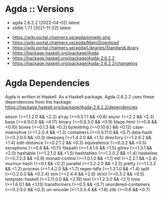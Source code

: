 # Agda :: Versions

* agda 2.6.2.2 (2022-04-02) latest
* stdlib 1.7.1 (2021-11-22) latest

- https://wiki.portal.chalmers.se/agda/pmwiki.php
- https://wiki.portal.chalmers.se/agda/Main/Download
- https://wiki.portal.chalmers.se/agda/Libraries/StandardLibrary
- https://hackage.haskell.org/package/Agda
- https://hackage.haskell.org/package/Agda-2.6.2.2
- https://hackage.haskell.org/package/Agda-2.6.2.2/changelog


# Agda Dependencies

Agda is written in Haskell. As a Haskell package, Agda-2.6.2.2 uses these dependencies from the hackage:
https://hackage.haskell.org/package/Agda-2.6.2.2/dependencies

aeson (>=1.1.2.0 && <2.2)
array (>=0.5.1.1 && <0.6)
async (>=2.2 && <2.3)
base (>=4.9.0.0 && <4.17)
binary (>=0.8.3.0 && <0.9)
blaze-html (>=0.8 && <0.10)
boxes (>=0.1.3 && <0.2)
bytestring (>=0.10.8.1 && <0.12)
case-insensitive (>=1.2.0.4 && <1.3)
containers (>=0.5.11.0 && <0.7)
data-hash (>=0.2.0.0 && <0.3)
deepseq (>=1.4.2.0 && <1.5)
directory (>=1.2.6.2 && <1.4)
edit-distance (>=0.2.1.2 && <0.3)
equivalence (>=0.3.2 && <0.5)
exceptions (>=0.8 && <0.11)
filepath (>=1.4.1.0 && <1.5)
gitrev (>=1.3.1 && <2.0)
hashable (>=1.2.1.0 && <1.5)
hashtables (>=1.2.0.2 && <1.4)
haskeline (>=0.7.2.3 && <0.9)
monad-control (>=1.0.1.0 && <1.1)
mtl (>=2.2.1 && <2.4)
murmur-hash (>=0.1 && <0.2)
parallel (>=3.2.2.0 && <3.3)
pretty (>=1.1.3.3 && <1.2)
process (>=1.4.2.0 && <1.7)
regex-tdfa (>=1.3.1.0 && <1.4)
split (>=0.2.0.0 && <0.2.4)
stm (>=2.4.4 && <2.6)
strict (>=0.3.2 && <0.5)
template-haskell (>=2.11.0.0 && <2.19)
text (>=1.2.3.0 && <2.1)
time (>=1.6.0.1 && <1.13)
transformers (>=0.5 && <0.7)
unordered-containers (>=0.2.5.0 && <0.3)
uri-encode (>=1.5.0.4 && <1.6)
zlib (>=0.6 && <0.7)
